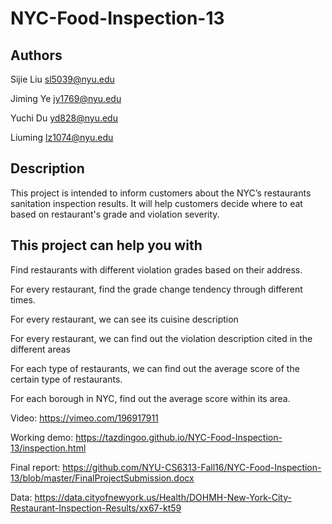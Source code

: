 # NYC-Food-Inspection-13

Authors
----------

Sijie Liu sl5039@nyu.edu

Jiming Ye jy1769@nyu.edu

Yuchi Du yd828@nyu.edu

Liuming lz1074@nyu.edu

Description
----------------

This project is intended to inform customers about the NYC’s restaurants sanitation inspection results. It will help customers decide where to eat based on restaurant's grade and violation severity. 

This project can help you with
------------------------------------

Find restaurants with different violation grades based on their address.

For every restaurant, find the grade change tendency through different times.

For every restaurant, we can see its cuisine description

For every restaurant, we can find out the violation description cited in the different areas

For each type of restaurants, we can find out the average score of the certain type of restaurants.

For each borough in NYC, find out the average score within its area.  



Video: https://vimeo.com/196917911

Working demo: https://tazdingoo.github.io/NYC-Food-Inspection-13/inspection.html

Final report: https://github.com/NYU-CS6313-Fall16/NYC-Food-Inspection-13/blob/master/FinalProjectSubmission.docx

Data: https://data.cityofnewyork.us/Health/DOHMH-New-York-City-Restaurant-Inspection-Results/xx67-kt59
